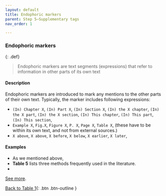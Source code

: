 ```yaml
---
layout: default
title: Endophoric markers
parent: Step 5–Supplementary tags
nav_order: 1

---
```


### Endophoric markers

{: .def}
> Endophoric markers are text segments (expressions) that refer to information in other parts of its own text

#### Description
Endophoric markers are introduced to mark any mentions to the other parts of their own text. Typically, the marker includes following expressions:

- `(In) Chapter X`, `(In) Part X`, `(In) Section X`, `(In) the X chapter`, `(In) the X part`, `(In) the X section`, `(In) This chapter`, `(In) This part`, `(In) This section`, 
- `Example X`, `Fig.X`, `Figure X`, `P. X`, `Page X`, `Table X`, (these have to be within its own text, and not from external sources.)
- `X above`, `X above`, `X before`, `X below`, `X earlier`, `X later`,

#### Examples

- As we mentioned above, 
- **Table 5** lists three methods frequently used in the literature.
- 


[See more](6_Part5_summary.md#monogloss-should-be-used-when-justify-and-citation-is-the-only-other-moves).


[Back to Table 1](index.md#table-1-categories-of-engagement-moves){: .btn .btn-outline }